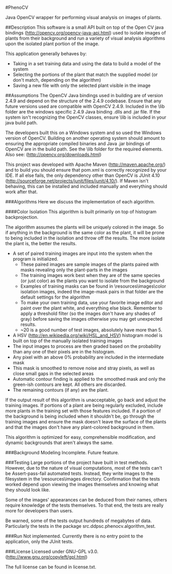 #PhenoCV

Java OpenCV wrapper for performing visual analysis on images of plants.


##Description
This software is a small API built on top of the Open CV java bindings (http://opencv.org/opencv-java-api.html) used to isolate images of plants from their background and run a variety of visual analysis algorithms upon the isolated plant portion of the image.

This application generally behaves by:
* Taking in a set training data and using the data to build a model of the system
* Selecting the portions of the plant that match the supplied model (or don't match, depending on the algorithm)
* Saving a new file with only the selected plant visible in the image


##Assumptions
The OpenCV Java bindings used in building are of version 2.4.9 and depend on the structure of the 2.4.9 codebase. Ensure that any future versions used are compatible with OpenCV 2.4.9. Included in the \lib folder are the windows specific 2.4.9 Java binding .dlls and .jar file. If the system isn't recognizing the OpenCV classes, ensure \lib is included in your java build path.

The developers built this on a Windows system and so used the Windows version of OpenCV. Building on another operating system should amount to ensuring the appropriate compiled binaries and Java .jar bindings of OpenCV are in the build path. See the \lib folder for the required elements. Also see: (http://opencv.org/downloads.html)

This project was developed with Apache Maven (http://maven.apache.org/) and to build you should ensure that pom.xml is correctly recognized by your IDE. If all else fails, the only dependency other than OpenCV is JUnit 4.10 (http://sourceforge.net/projects/junit/files/junit/4.10/). If Maven isn't behaving, this can be installed and included manually and everything should work after that.


###Algorithms
Here we discuss the implementation of each algorithm.

####Color Isolation
This algorithm is built primarily on top of histogram backprojection.

The algorithm assumes the plants will be uniquely colored in the image. So if anything in the background is the same color as the plant, it will be prone to being included in the isolation and throw off the results. The more isolate the plant is, the better the results.

* A set of paired training images are input into the system when the program is initialized.
  - These paired images are sample images of the plants paired with masks revealing only the plant-parts in the images
  - The training images work best when they are of the same species (or just color) as the plants you want to isolate from the background
  - Examples of training masks can be found in \resources\images\color isolation images, indeed the image-mask pairs in that folder are the default settings for the algorithm
  - To make your own training data, use your favorite image editor and paint over the plant white, and everything else black. Remember to apply a threshold filter (so the images don't have any shades of gray) before saving the images otherwise you may get unexpected results.
  - ~20 is a good number of test images, absolutely have more than 5.
* A HSV (http://en.wikipedia.org/wiki/HSL_and_HSV) histogram model is built on top of the manually isolated training images
* The input images to process are then graded based on the probability than any one of their pixels are in the histogram.
* Any pixel with an above 0% probability are included in the intermediate mask
* This mask is smoothed to remove noise and stray pixels, as well as close small gaps in the selected areas
* Automatic contour finding is applied to the smoothed mask and only the green-ish contours are kept. All others are discarded.
* The remaining contours (if any) are the plant.

If the output result of this algorithm is unacceptable, go back and adjust the training images. If portions of a plant are being regularly excluded, include more plants in the training set with those features included. If a portion of the background is being included when it shouldn't be, go through the training images and ensure the mask doesn't leave the surface of the plants and that the images don't have any plant-colored background in them.

This algorithm is optimized for easy, comprehensible modification, and dynamic backgrounds that aren't always the same.

###Background Modeling
Incomplete. Future feature.

###Testing
Large portions of the project have built in test methods. However, due to the nature of visual computations, most of the tests can't be Assert-pass-fail automated tests. Instead, they write images to the filesystem in the \resources\images directory. Confirmation that the tests worked depend upon viewing the images themselves and knowing what they should look like.

Some of the images' appearances can be deduced from their names, others require knowledge of the tests themselves. To that end, the tests are really more for developers than users.

Be warned, some of the tests output hundreds of megabytes of data. Particularly the tests in the package src.ddpsc.phenocv.algorithm_test.

###Run
Not implemented. Currently there is no entry point to the application, only the JUnit tests.

###License
Licensed under GNU-GPL v3.0. (http://www.gnu.org/copyleft/gpl.html)

The full license can be found in license.txt.